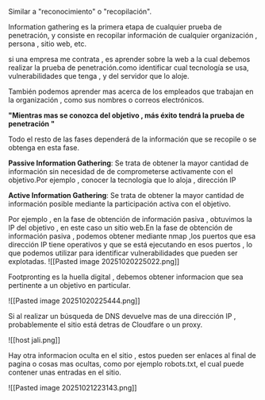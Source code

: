Similar a "reconocimiento" o "recopilación".

Information gathering es la primera etapa de cualquier prueba de penetración, y consiste en recopilar información de cualquier organización , persona , sitio web, etc.

si una empresa me contrata , es aprender sobre la web a la cual debemos realizar la prueba de penetración.como identificar cual tecnología se usa, vulnerabilidades que tenga , y del servidor que lo aloje.

También podemos aprender mas acerca de los empleados que trabajan en la organización , como sus nombres o correos electrónicos.

**"Mientras mas se conozca del objetivo , más éxito tendrá la prueba de penetración "**

Todo el resto de las fases dependerá de la información que se recopile o se obtenga en esta fase.

**Passive Information Gathering**: Se trata de obtener la mayor cantidad de información sin necesidad de de comprometerse activamente con el objetivo.Por ejemplo , conocer la tecnología que lo aloja , dirección IP 

**Active Information Gathering**: Se trata de obtener la mayor cantidad de información posible mediante la participación activa con el objetivo.

Por ejemplo , en la fase de obtención de información pasiva , obtuvimos la IP del objetivo , en este caso un sitio web.En la fase de obtención de información pasiva , podemos obtener mediante nmap ,los puertos que esa dirección IP tiene operativos y que se está ejecutando en esos puertos , lo que podemos utilizar para identificar vulnerabilidades que pueden ser explotadas.
![[Pasted image 20251020225022.png]]

Footpronting es la huella digital , debemos obtener informacion que sea pertinente a un objetivo en particular.

![[Pasted image 20251020225444.png]]

Si al realizar un búsqueda de DNS devuelve mas de una dirección IP , probablemente el sitio está detras de Cloudfare o un proxy.

![[host jali.png]]

Hay otra informacion oculta en el sitio , estos pueden ser enlaces al final de pagina o cosas mas ocultas, como por ejemplo robots.txt, el cual puede contener unas entradas en el sitio.

![[Pasted image 20251021223143.png]]



